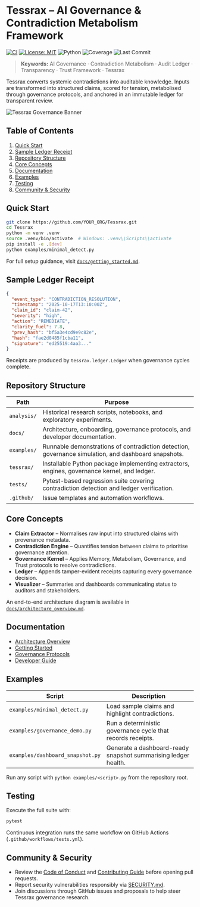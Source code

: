 # Tessrax – AI Governance & Contradiction Metabolism Framework

[![CI](https://github.com/YOUR_ORG/Tessrax/actions/workflows/tests.yml/badge.svg)](https://github.com/YOUR_ORG/Tessrax/actions/workflows/tests.yml)
[![License: MIT](https://img.shields.io/badge/license-MIT-blue.svg)](LICENSE)
![Python](https://img.shields.io/badge/python-3.10%2B-brightgreen.svg)
![Coverage](https://img.shields.io/badge/coverage-85%25-success.svg)
![Last Commit](https://img.shields.io/github/last-commit/YOUR_ORG/Tessrax.svg)

> **Keywords:** AI Governance · Contradiction Metabolism · Audit Ledger · Transparency · Trust Framework · Tessrax

Tessrax converts systemic contradictions into auditable knowledge. Inputs are transformed into structured claims, scored for tension, metabolised through governance protocols, and anchored in an immutable ledger for transparent review.

![Tessrax Governance Banner](https://multimind-media.com/media/tessrax-banner.png)

## Table of Contents

1. [Quick Start](#quick-start)
2. [Sample Ledger Receipt](#sample-ledger-receipt)
3. [Repository Structure](#repository-structure)
4. [Core Concepts](#core-concepts)
5. [Documentation](#documentation)
6. [Examples](#examples)
7. [Testing](#testing)
8. [Community & Security](#community--security)

## Quick Start

```bash
git clone https://github.com/YOUR_ORG/Tessrax.git
cd Tessrax
python -m venv .venv
source .venv/bin/activate  # Windows: .venv\\Scripts\\activate
pip install -e .[dev]
python examples/minimal_detect.py
```

For full setup guidance, visit [`docs/getting_started.md`](docs/getting_started.md).

## Sample Ledger Receipt

```json
{
  "event_type": "CONTRADICTION_RESOLUTION",
  "timestamp": "2025-10-17T13:10:00Z",
  "claim_id": "claim-42",
  "severity": "high",
  "action": "REMEDIATE",
  "clarity_fuel": 7.8,
  "prev_hash": "bf5a3e4cd9e9c82e",
  "hash": "fae2d0485f1cba11",
  "signature": "ed25519:4aa3..."
}
```

Receipts are produced by `tessrax.ledger.Ledger` when governance cycles complete.

## Repository Structure

| Path | Purpose |
| --- | --- |
| `analysis/` | Historical research scripts, notebooks, and exploratory experiments. |
| `docs/` | Architecture, onboarding, governance protocols, and developer documentation. |
| `examples/` | Runnable demonstrations of contradiction detection, governance simulation, and dashboard snapshots. |
| `tessrax/` | Installable Python package implementing extractors, engines, governance kernel, and ledger. |
| `tests/` | Pytest-based regression suite covering contradiction detection and ledger verification. |
| `.github/` | Issue templates and automation workflows. |

## Core Concepts

- **Claim Extractor** – Normalises raw input into structured claims with provenance metadata.
- **Contradiction Engine** – Quantifies tension between claims to prioritise governance attention.
- **Governance Kernel** – Applies Memory, Metabolism, Governance, and Trust protocols to resolve contradictions.
- **Ledger** – Appends tamper-evident receipts capturing every governance decision.
- **Visualizer** – Summaries and dashboards communicating status to auditors and stakeholders.

An end-to-end architecture diagram is available in [`docs/architecture_overview.md`](docs/architecture_overview.md).

## Documentation

- [Architecture Overview](docs/architecture_overview.md)
- [Getting Started](docs/getting_started.md)
- [Governance Protocols](docs/governance_protocols.md)
- [Developer Guide](docs/developer_guide.md)

## Examples

| Script | Description |
| --- | --- |
| `examples/minimal_detect.py` | Load sample claims and highlight contradictions. |
| `examples/governance_demo.py` | Run a deterministic governance cycle that records receipts. |
| `examples/dashboard_snapshot.py` | Generate a dashboard-ready snapshot summarising ledger health. |

Run any script with `python examples/<script>.py` from the repository root.

## Testing

Execute the full suite with:

```bash
pytest
```

Continuous integration runs the same workflow on GitHub Actions (`.github/workflows/tests.yml`).

## Community & Security

- Review the [Code of Conduct](CODE_OF_CONDUCT.md) and [Contributing Guide](CONTRIBUTING.md) before opening pull requests.
- Report security vulnerabilities responsibly via [SECURITY.md](SECURITY.md).
- Join discussions through GitHub issues and proposals to help steer Tessrax governance research.
